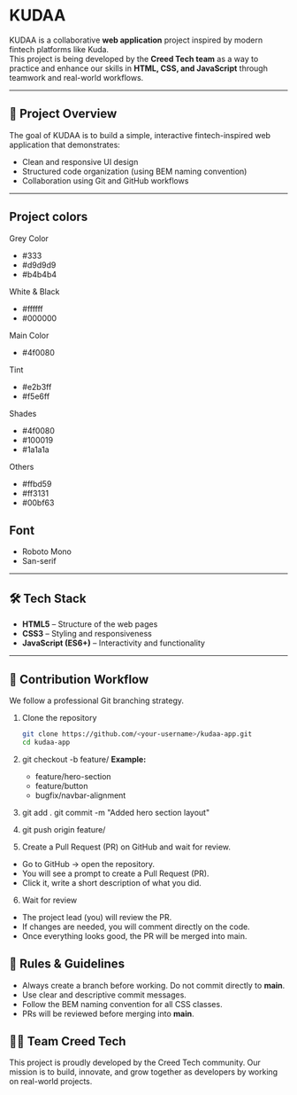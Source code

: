 # KUDAA

KUDAA is a collaborative **web application** project inspired by modern fintech platforms like Kuda.  
This project is being developed by the **Creed Tech team** as a way to practice and enhance our skills in **HTML, CSS, and JavaScript** through teamwork and real-world workflows.

---

## 🚀 Project Overview

The goal of KUDAA is to build a simple, interactive fintech-inspired web application that demonstrates:

- Clean and responsive UI design
- Structured code organization (using BEM naming convention)
- Collaboration using Git and GitHub workflows

---

## Project colors

Grey Color

- #333
- #d9d9d9
- #b4b4b4

White & Black

- #ffffff
- #000000

Main Color

- #4f0080

Tint

- #e2b3ff
- #f5e6ff

Shades

- #4f0080
- #100019
- #1a1a1a

Others

- #ffbd59
- #ff3131
- #00bf63

## Font

- Roboto Mono
- San-serif

---

## 🛠️ Tech Stack

- **HTML5** – Structure of the web pages
- **CSS3** – Styling and responsiveness
- **JavaScript (ES6+)** – Interactivity and functionality

---

## 🤝 Contribution Workflow

We follow a professional Git branching strategy.

1. Clone the repository
   ```bash
   git clone https://github.com/<your-username>/kudaa-app.git
   cd kudaa-app
   ```
2. git checkout -b feature/<task-name>
   **Example:**

   - feature/hero-section
   - feature/button
   - bugfix/navbar-alignment

3. git add .
   git commit -m "Added hero section layout"

4. git push origin feature/<task-name>

5. Create a Pull Request (PR) on GitHub and wait for review.

- Go to GitHub → open the repository.
- You will see a prompt to create a Pull Request (PR).
- Click it, write a short description of what you did.

6. Wait for review

- The project lead (you) will review the PR.
- If changes are needed, you will comment directly on the code.
- Once everything looks good, the PR will be merged into main.

## 📌 Rules & Guidelines

- Always create a branch before working. Do not commit directly to **main**.
- Use clear and descriptive commit messages.
- Follow the BEM naming convention for all CSS classes.
- PRs will be reviewed before merging into **main**.

## 👨‍💻 Team Creed Tech

This project is proudly developed by the Creed Tech community.
Our mission is to build, innovate, and grow together as developers by working on real-world projects.
